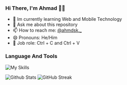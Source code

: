 ### Hi There, I'm Ahmad 👨‍💻
- 🌱 Im currently learning Web and Mobile Technology
- 💬 Ask me about this repository
- 📫 How to reach me: [@ahmdsk._](https://instagram.com/ahmdsk._)
- 😄 Pronouns: He/Him
- 💼 Job role: Ctrl + C and Ctrl + V

### Language And Tools
![My Skills](https://skills.thijs.gg/icons?i=php,laravel,javascript,typescript,vue,react,svelte,expressjs,nodejs,vite,bootstrap,tailwindcss,mysql,postgresql,firebase,mongodb,go,dart,flutter,androidstudio,vscode&theme=light)

![Github Stats](https://github-readme-stats.vercel.app/api?username=ahmdsk&show_icons=true&theme=nord&hide_border=true)
![GitHub Streak](https://github-readme-streak-stats.herokuapp.com?user=ahmdsk&theme=nord&hide_border=true)
